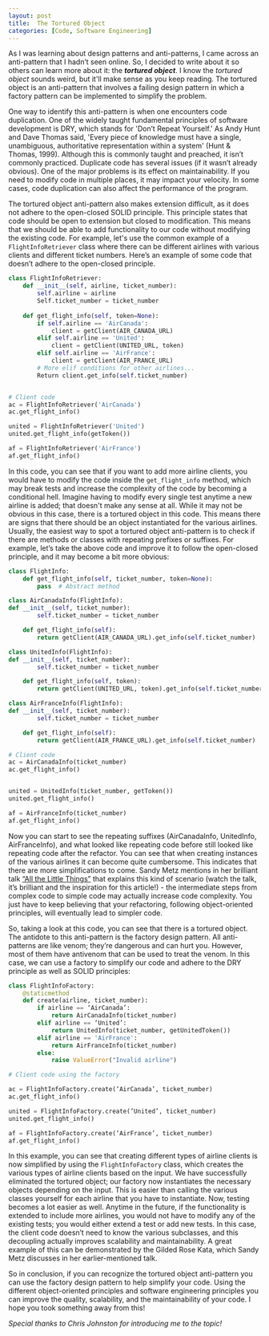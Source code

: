 ```yaml
---
layout: post
title:  The Tortured Object
categories: [Code, Software Engineering]
---
```


As I was learning about design patterns and anti-patterns, I came across an anti-pattern that I hadn’t seen online. So, I decided to write about it so others can learn more about it: the ***tortured object***. I know the <em>tortured object</em> sounds weird, but it'll make sense as you keep reading. The tortured object is an anti-pattern that involves a failing design pattern in which a factory pattern can be implemented to simplify the problem. 

One way to identify this anti-pattern is when one encounters code duplication. One of the widely taught fundamental principles of software development is DRY, which stands for 'Don’t Repeat Yourself.' As Andy Hunt and Dave Thomas said, 'Every piece of knowledge must have a single, unambiguous, authoritative representation within a system' (Hunt & Thomas, 1999). Although this is commonly taught and preached, it isn’t commonly practiced. Duplicate code has several issues (if it wasn’t already obvious). One of the major problems is its effect on maintainability. If you need to modify code in multiple places, it may impact your velocity. In some cases, code duplication can also affect the performance of the program.

The tortured object anti-pattern also makes extension difficult, as it does not adhere to the open-closed SOLID principle. This principle states that code should be open to extension but closed to modification. This means that we should be able to add functionality to our code without modifying the existing code. For example, let's use the common example of a `FlightInfoRetriever` class where there can be different airlines with various clients and different ticket numbers. Here’s an example of some code that doesn’t adhere to the open-closed principle.


```python
class FlightInfoRetriever:
    def __init__(self, airline, ticket_number):
        self.airline = airline
        Self.ticket_number = ticket_number
    
    def get_flight_info(self, token=None):
        if self.airline == 'AirCanada':
            client = getClient(AIR_CANADA_URL) 
        elif self.airline == 'United':
            client = getClient(UNITED_URL, token)
        elif self.airline == 'AirFrance':
            client = getClient(AIR_FRANCE_URL)
        # More elif conditions for other airlines...
        Return client.get_info(self.ticket_number)


# Client code
ac = FlightInfoRetriever('AirCanada')
ac.get_flight_info()

united = FlightInfoRetriever('United')
united.get_flight_info(getToken())

af = FlightInfoRetriever('AirFrance')
af.get_flight_info()
```

In this code, you can see that if you want to add more airline clients, you would have to modify the code inside the `get_flight_info` method, which may break tests and increase the complexity of the code by becoming a conditional hell. Imagine having to modify every single test anytime a new airline is added; that doesn't make any sense at all. While it may not be obvious in this case, there is a tortured object in this code. This means there are signs that there should be an object instantiated for the various airlines. Usually, the easiest way to spot a tortured object anti-pattern is to check if there are methods or classes with repeating prefixes or suffixes. For example, let’s take the above code and improve it to follow the open-closed principle, and it may become a bit more obvious:


```python
class FlightInfo:
    def get_flight_info(self, ticket_number, token=None):
        pass  # Abstract method

class AirCanadaInfo(FlightInfo):
def __init__(self, ticket_number):
        self.ticket_number = ticket_number

    def get_flight_info(self):
        return getClient(AIR_CANADA_URL).get_info(self.ticket_number)

class UnitedInfo(FlightInfo):
def __init__(self, ticket_number):
        self.ticket_number = ticket_number

    def get_flight_info(self, token):
        return getClient(UNITED_URL, token).get_info(self.ticket_number)

class AirFranceInfo(FlightInfo):
def __init__(self, ticket_number):
        self.ticket_number = ticket_number

    def get_flight_info(self):
        return getClient(AIR_FRANCE_URL).get_info(self.ticket_number)

# Client code
ac = AirCanadaInfo(ticket_number)
ac.get_flight_info()


united = UnitedInfo(ticket_number, getToken())
united.get_flight_info()

af = AirFranceInfo(ticket_number)
af.get_flight_info()
```

Now you can start to see the repeating suffixes (AirCanadaInfo, UnitedInfo, AirFranceInfo), and what looked like repeating code before still looked like repeating code after the refactor. You can see that when creating instances of the various airlines it can become quite cumbersome. This indicates that there are more simplifications to come. Sandy Metz mentions in her brilliant talk [“All the Little Things”](https://youtu.be/8bZh5LMaSmE) that explains this kind of scenario (watch the talk, it’s brilliant and the inspiration for this article!) - the intermediate steps from complex code to simple code may actually increase code complexity. You just have to keep believing that your refactoring, following object-oriented principles, will eventually lead to simpler code. 

So, taking a look at this code, you can see that there is a tortured object. The antidote to this anti-pattern is the factory design pattern. All anti-patterns are like venom; they’re dangerous and can hurt you. However, most of them have antivenom that can be used to treat the venom. In this case, we can use a factory to simplify our code and adhere to the DRY principle as well as SOLID principles:

```python
class FlightInfoFactory:
    @staticmethod
    def create(airline, ticket_number):
        if airline == ‘AirCanada’:
            return AirCanadaInfo(ticket_number)
        elif airline == ‘United’:
            return UnitedInfo(ticket_number, getUnitedToken())
        elif airline == 'AirFrance':
            return AirFranceInfo(ticket_number)
        else:
            raise ValueError("Invalid airline")

# Client code using the factory

ac = FlightInfoFactory.create(‘AirCanada’, ticket_number)
ac.get_flight_info()

united = FlightInfoFactory.create(‘United’, ticket_number)
united.get_flight_info()

af = FlightInfoFactory.create(‘AirFrance’, ticket_number)
af.get_flight_info()

```

In this example, you can see that creating different types of airline clients is now simplified by using the `FlightInfoFactory` class, which creates the various types of airline clients based on the input. We have successfully eliminated the tortured object; our factory now instantiates the necessary objects depending on the input. This is easier than calling the various classes yourself for each airline that you have to instantiate. Now, testing becomes a lot easier as well. Anytime in the future, if the functionality is extended to include more airlines, you would not have to modify any of the existing tests; you would either extend a test or add new tests. In this case, the client code doesn’t need to know the various subclasses, and this decoupling actually improves scalability and maintainability. A great example of this can be demonstrated by the Gilded Rose Kata, which Sandy Metz discusses in her earlier-mentioned talk.

So in conclusion, if you can recognize the tortured object anti-pattern you can use the factory design pattern to help simplify your code. Using the different object-oriented principles and software engineering principles you can improve the quality, scalability, and the maintainability of your code. I hope you took something away from this!

<em>Special thanks to Chris Johnston for introducing me to the topic!</em>
